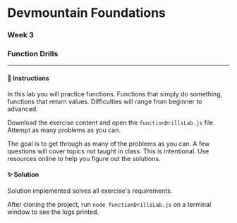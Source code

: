 # Devmountain Foundations
### Week 3
### Function Drills

---

#### :dart: Instructions
In this lab you will practice functions. Functions that simply do something, functions that return values. Difficulties will range from beginner to advanced.

Download the exercise content and open the `functionDrillsLab.js` file. Attempt as many problems as you can.

The goal is to get through as many of the problems as you can. A few questions will cover topics not taught in class. This is intentional. Use resources online to help you figure out the solutions.

#### :sparkles: Solution
Solution implemented solves all exercise's requirements.

After cloning the project, run `node functionDrillsLab.js` on a terminal window to see the logs printed.
